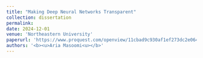 ```yaml
---
title: "Making Deep Neural Networks Transparent"
collection: dissertation
permalink: 
date: 2024-12-01
venue: 'Northeastern University'
paperurl: 'https://www.proquest.com/openview/11cbad9c930af1ef273dc2e064995337/1?pq-origsite=gscholar&cbl=18750&diss=y'
authors: '<b><u>Aria Masoomi<u></b>'
---
```

